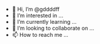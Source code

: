 - 👋 Hi, I’m @gddddff
- 👀 I’m interested in ...
- 🌱 I’m currently learning ...
- 💞️ I’m looking to collaborate on ...
- 📫 How to reach me ...

<!---
gddddff/gddddff is a ✨ special ✨ repository because its `README.md` (this file) appears on your GitHub profile.
You can click the Preview link to take a look at your changes.
--->
